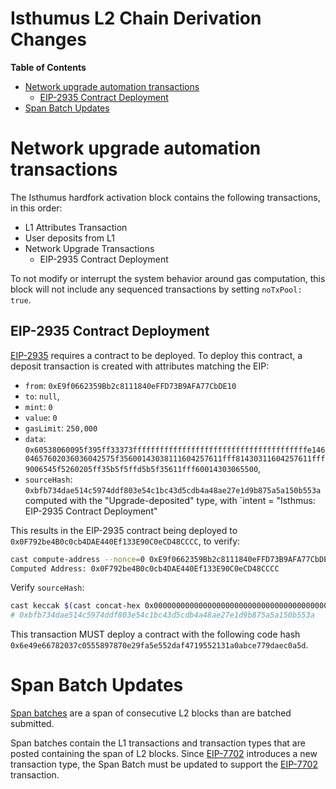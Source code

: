 # Isthumus L2 Chain Derivation Changes

<!-- START doctoc generated TOC please keep comment here to allow auto update -->
<!-- DON'T EDIT THIS SECTION, INSTEAD RE-RUN doctoc TO UPDATE -->
**Table of Contents**

- [Network upgrade automation transactions](#network-upgrade-automation-transactions)
  - [EIP-2935 Contract Deployment](#eip-2935-contract-deployment)
- [Span Batch Updates](#span-batch-updates)

<!-- END doctoc generated TOC please keep comment here to allow auto update -->

# Network upgrade automation transactions

The Isthumus hardfork activation block contains the following transactions, in this order:

- L1 Attributes Transaction
- User deposits from L1
- Network Upgrade Transactions
  - EIP-2935 Contract Deployment

To not modify or interrupt the system behavior around gas computation, this block will not include any sequenced
transactions by setting `noTxPool: true`.

## EIP-2935 Contract Deployment

[EIP-2935](https://eips.ethereum.org/EIPS/eip-2935) requires a contract to be deployed. To deploy this contract,
a deposit transaction is created with attributes matching the EIP:

- `from`: `0xE9f0662359Bb2c8111840eFFD73B9AFA77CbDE10`
- `to`: `null`,
- `mint`: `0`
- `value`: `0`
- `gasLimit`: `250,000`
- `data`: `0x60538060095f395ff33373fffffffffffffffffffffffffffffffffffffffe14604657602036036042575f35600143038111604257611fff81430311604257611fff9006545f5260205ff35b5f5ffd5b5f35611fff60014303065500`,
- `sourceHash`: `0xbfb734dae514c5974ddf803e54c1bc43d5cdb4a48ae27e1d9b875a5a150b553a`
  computed with the "Upgrade-deposited" type, with `intent = "Isthmus: EIP-2935 Contract Deployment"

This results in the EIP-2935 contract being deployed to `0x0F792be4B0c0cb4DAE440Ef133E90C0eCD48CCCC`, to verify:

```bash
cast compute-address --nonce=0 0xE9f0662359Bb2c8111840eFFD73B9AFA77CbDE10
Computed Address: 0x0F792be4B0c0cb4DAE440Ef133E90C0eCD48CCCC
```

Verify `sourceHash`:

```bash
cast keccak $(cast concat-hex 0x0000000000000000000000000000000000000000000000000000000000000002 $(cast keccak "Isthmus: EIP-2935 Contract Deployment"))
# 0xbfb734dae514c5974ddf803e54c1bc43d5cdb4a48ae27e1d9b875a5a150b553a
```

This transaction MUST deploy a contract with the following code hash
`0x6e49e66782037c0555897870e29fa5e552daf4719552131a0abce779daec0a5d`.

# Span Batch Updates

[Span batches](../delta/span-batches.md) are a span of consecutive L2 blocks than are batched submitted.

Span batches contain the L1 transactions and transaction types that are posted containing the span of L2 blocks.
Since [EIP-7702](https://eips.ethereum.org/EIPS/eip-7702) introduces a new transaction type, the Span Batch must
be updated to support the [EIP-7702](https://eips.ethereum.org/EIPS/eip-7702) transaction.
